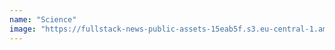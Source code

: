 ```yaml
---
name: "Science"
image: "https://fullstack-news-public-assets-15eab5f.s3.eu-central-1.amazonaws.com/images/categories/category-06.jpeg"
---
```

